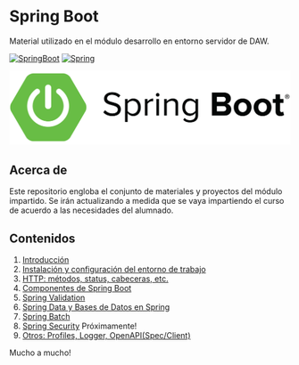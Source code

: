 # Spring Boot

Material utilizado en el módulo desarrollo en entorno servidor de DAW.

[![SpringBoot](https://img.shields.io/badge/Code-SpringBoot-%2342b983)](https://spring.io/projects/spring-boot)
[![Spring](https://img.shields.io/badge/Code-Spring%20Java-green)](https://spring.io)

![logo](assets/springboot.png)


## Acerca de
Este repositorio engloba el conjunto de materiales y proyectos del módulo impartido. Se irán actualizando a medida que se vaya impartiendo el curso de acuerdo a las necesidades del alumnado.

## Contenidos

1. [Introducción](docs/01-introduccion/README.md)
2. [Instalación y configuración del entorno de trabajo](docs/02-instalacion/README.md)
3. [HTTP: métodos, status, cabeceras, etc.](docs/03-api_rest/README.md)
4. [Componentes de Spring Boot](docs/04-componentes/README.md)
5. [Spring Validation](docs/05-springvalidation/README.md)
6. [Spring Data y Bases de Datos en Spring](docs/06-springdata/README.md)
7. [Spring Batch](docs/07-springbatch/README.md)
8. [Spring Security](docs/08-springbatch/README.md) Próximamente!
9. [Otros: Profiles, Logger, OpenAPI(Spec/Client)](docs/09-otros/README.md)

Mucho a mucho!